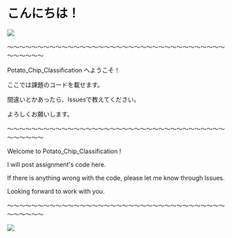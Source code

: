 # こんにちは！

![](https://vignette.wikia.nocookie.net/kimetsu-no-yaiba/images/2/2c/Nezuko_colored_body.png/revision/latest?cb=20190721094528)

～～～～～～～～～～～～～～～～～～～～～～～～～～～～～～～～～～～～～～～～～～

Potato_Chip_Classification へようこそ！

ここでは課題のコードを載せます。

間違いとかあったら、Issuesで教えてください。

よろしくお願いします。

～～～～～～～～～～～～～～～～～～～～～～～～～～～～～～～～～～～～～～～～～～

Welcome to Potato_Chip_Classification !

I will post assignment's code here.

If there is anything wrong with the code, please let me know through Issues.

Looking forward to work with you.

～～～～～～～～～～～～～～～～～～～～～～～～～～～～～～～～～～～～～～～～～～

![](https://lohas.nicoseiga.jp/thumb/9396053i?1561481141)
